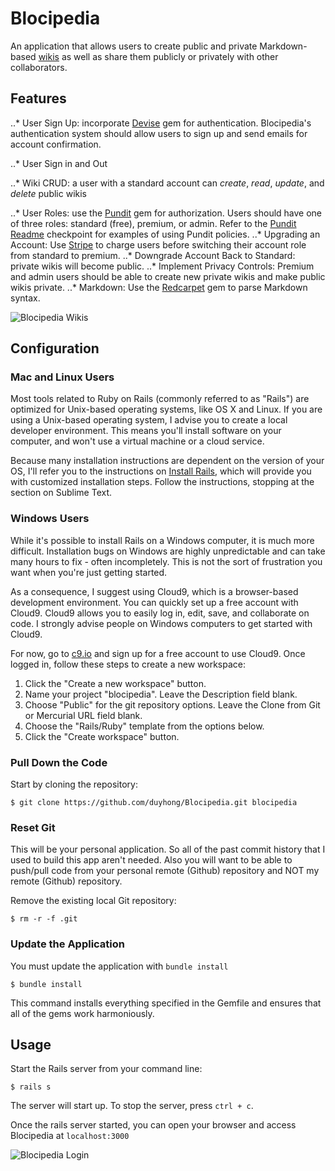 # Blocipedia

 An application that allows users to create public and private Markdown-based [wikis](http://en.wikipedia.org/wiki/Wiki) as well as share them publicly or privately with other collaborators.

## Features
..* User Sign Up: incorporate [Devise](https://github.com/plataformatec/devise) gem for authentication. Blocipedia's authentication system should allow users to sign up and send emails for account confirmation.

..* User Sign in and Out

..* Wiki CRUD: a user with a standard account can *create*, *read*, *update*, and *delete* public wikis

..* User Roles: use the [Pundit](https://github.com/elabs/pundit) gem for authorization. Users should have one of three roles: standard (free), premium, or admin. Refer to the [Pundit Readme](https://github.com/elabs/pundit/blob/master/README.md#policies) checkpoint for examples of using Pundit policies.
..* Upgrading an Account: Use [Stripe](https://stripe.com/) to charge users before switching their account role from standard to premium.
..* Downgrade Account Back to Standard: private wikis will become public.
..* Implement Privacy Controls: Premium and admin users should be able to create new private wikis and make public wikis private.
..* Markdown: Use the [Redcarpet](https://github.com/vmg/redcarpet) gem to parse Markdown syntax.

 ![Blocipedia Wikis](../master/screenshots/blocipedia_wikis.png)

## Configuration
### Mac and Linux Users

Most tools related to Ruby on Rails (commonly referred to as "Rails") are optimized for Unix-based operating systems, like OS X and Linux. If you are using a Unix-based operating system, I advise you to create a local developer environment. This means you'll install software on your computer, and won't use a virtual machine or a cloud service.

Because many installation instructions are dependent on the version of your OS, I'll refer you to the instructions on [Install Rails](http://installrails.com/), which will provide you with customized installation steps. Follow the instructions, stopping at the section on Sublime Text.

### Windows Users

While it's possible to install Rails on a Windows computer, it is much more difficult. Installation bugs on Windows are highly unpredictable and can take many hours to fix - often incompletely. This is not the sort of frustration you want when you're just getting started.

As a consequence, I suggest using Cloud9, which is a browser-based development environment. You can quickly set up a free account with Cloud9. Cloud9 allows you to easily log in, edit, save, and collaborate on code. I strongly advise people on Windows computers to get started with Cloud9.

For now, go to [c9.io](https://c9.io/) and sign up for a free account to use Cloud9. Once logged in, follow these steps to create a new workspace:

  1. Click the "Create a new workspace" button.
  2. Name your project "blocipedia". Leave the Description field blank.
  3. Choose "Public" for the git repository options. Leave the Clone from Git or Mercurial URL field blank.
  4. Choose the "Rails/Ruby" template from the options below.
  5. Click the "Create workspace" button.

### Pull Down the Code

  Start by cloning the repository:

  ```
  $ git clone https://github.com/duyhong/Blocipedia.git blocipedia
  ```

### Reset Git

   This will be your personal application. So all of the past commit history that I used to build this  app aren't needed. Also you will want to be able to push/pull code from your personal remote (Github) repository and NOT my remote (Github) repository.

   Remove the existing local Git repository:

   ```
   $ rm -r -f .git
   ```

### Update the Application

 You  must update the application with  `bundle install`

 ```
 $ bundle install
 ```
 This command installs everything specified in the Gemfile and ensures that all of the gems work harmoniously.

## Usage

 Start the Rails server from your command line:
 ```
 $ rails s
 ```
 The server will start up. To stop the server, press `ctrl + c`.

 Once the rails server started, you can open your browser and access Blocipedia at `localhost:3000`

 ![Blocipedia Login](../master/screenshots/log_in.png)
